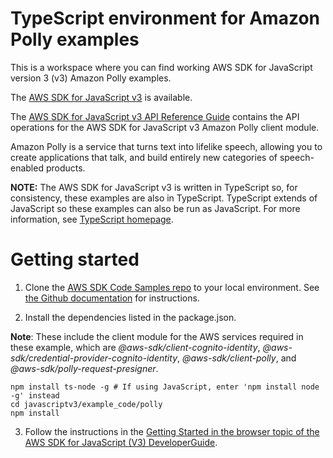 # TypeScript environment for Amazon Polly examples
This is a workspace where you can find working AWS SDK for JavaScript version 3 (v3) Amazon Polly examples. 

The [AWS SDK for JavaScript v3](https://github.com/aws/aws-sdk-js-v3) is available. 

The [AWS SDK for JavaScript v3 API Reference Guide](https://docs.aws.amazon.com/AWSJavaScriptSDK/v3/latest/clients/client-polly/index.html) contains the API operations for the AWS SDK for JavaScript v3 Amazon Polly client module.


Amazon Polly is a service that turns text into lifelike speech, allowing you to create applications that talk, 
and build entirely new categories of speech-enabled products. 
 
**NOTE:** The AWS SDK for JavaScript v3 is written in TypeScript so, for consistency, these examples are also 
in TypeScript. TypeScript extends of JavaScript so these examples can also be run as JavaScript. 
For more information, see [TypeScript homepage](https://www.typescriptlang.org/).

# Getting started

1. Clone the [AWS SDK Code Samples repo](https://github.com/awsdocs/aws-doc-sdk-examples) to your local environment. See [the Github documentation](https://docs.github.com/en/github/creating-cloning-and-archiving-repositories/cloning-a-repository) for instructions.

2. Install the dependencies listed in the package.json.

**Note**: These include the client module for the AWS services required in these example, 
which are *@aws-sdk/client-cognito-identity*, *@aws-sdk/credential-provider-cognito-identity*,
*@aws-sdk/client-polly*, and *@aws-sdk/polly-request-presigner*.

```
npm install ts-node -g # If using JavaScript, enter 'npm install node -g' instead
cd javascriptv3/example_code/polly
npm install
```
3. Follow the instructions in the [Getting Started in the browser topic of the AWS SDK for JavaScript (V3) DeveloperGuide](https://docs.aws.amazon.com/sdk-for-javascript/v2/developer-guide/getting-started-browser.html).



